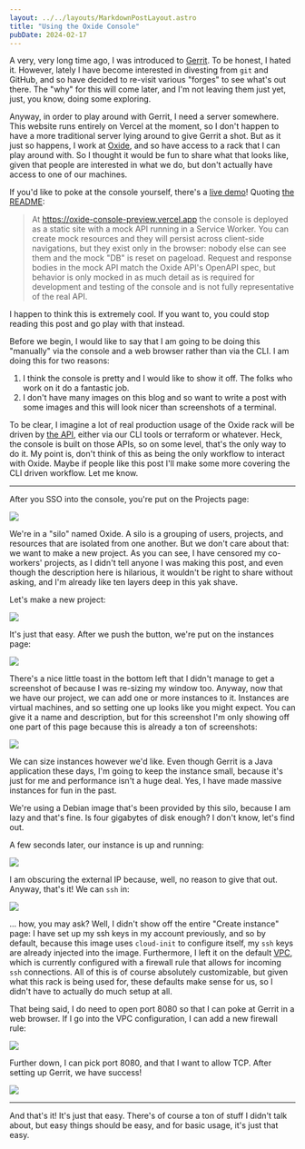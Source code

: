 ```yaml
---
layout: ../../layouts/MarkdownPostLayout.astro
title: "Using the Oxide Console"
pubDate: 2024-02-17
---
```


A very, very long time ago, I was introduced to [Gerrit][gerrit]. To be honest,
I hated it. However, lately I have become interested in divesting from
`git` and GitHub, and so have decided to re-visit various "forges" to see what's
out there. The "why" for this will come later, and I'm not leaving them just yet,
just, you know, doing some exploring.

Anyway, in order to play around with Gerrit, I need a server somewhere. This
website runs entirely on Vercel at the moment, so I don't happen to have a
more traditional server lying around to give Gerrit a shot. But as it just so
happens, I work at [Oxide][oxide], and so have access to a rack that I can play
around with. So I thought it would be fun to share what that looks like, given
that people are interested in what we do, but don't actually have access to
one of our machines. 

If you'd like to poke at the console yourself, there's a [live demo][live-demo]!
Quoting [the README][console-readme]:

> At https://oxide-console-preview.vercel.app the console is deployed as a
> static site with a mock API running in a Service Worker. You can create mock
> resources and they will persist across client-side navigations, but they exist
> only in the browser: nobody else can see them and the mock "DB" is reset on
> pageload. Request and response bodies in the mock API match the Oxide API's
> OpenAPI spec, but behavior is only mocked in as much detail as is required for
> development and testing of the console and is not fully representative of the
> real API.

I happen to think this is extremely cool. If you want to, you could stop reading
this post and go play with that instead.

Before we begin, I would like to say that I am going to be doing this "manually"
via the console and a web browser rather than via the CLI. I am doing this for
two reasons:

1. I think the console is pretty and I would like to show it off. The folks who
   work on it do a fantastic job.
2. I don't have many images on this blog and so want to write a post with some
   images and this will look nicer than screenshots of a terminal.

To be clear, I imagine a lot of real production usage of the Oxide rack will be
driven by [the API][oxide-api], either via our CLI tools or terraform or
whatever. Heck, the console is built on those APIs, so on some level, that's the
only way to do it. My point is, don't think of this as being the only workflow
to interact with Oxide. Maybe if people like this post I'll make some more
covering the CLI driven workflow. Let me know.

--------

After you SSO into the console, you're put on the Projects page:

<img src="../img/2024-02-17/projects.png">

We're in a "silo" named Oxide. A silo is a grouping of users, projects, and
resources that are isolated from one another. But we don't care about that:
we want to make a new project. As you can see, I have censored my co-workers'
projects, as I didn't tell anyone I was making this post, and even though
the description here is hilarious, it wouldn't be right to share without asking,
and I'm already like ten layers deep in this yak shave.

Let's make a new project:

<img src="../img/2024-02-17/new-project.png">

It's just that easy. After we push the button, we're put on the instances page:

<img src="../img/2024-02-17/instances.png">

There's a nice little toast in the bottom left that I didn't manage to get a
screenshot of because I was re-sizing my window too. Anyway, now that we have
our project, we can add one or more instances to it. Instances are virtual
machines, and so setting one up looks like you might expect. You can give it
a name and description, but for this screenshot I'm only showing off one part
of this page because this is already a ton of screenshots:

<img src="../img/2024-02-17/create-instance.png">

We can size instances however we'd like. Even though Gerrit is a Java
application these days, I'm going to keep the instance small, because it's just
for me and performance isn't a huge deal. Yes, I have made massive instances for
fun in the past.

We're using a Debian image that's been provided by this silo, because I am lazy
and that's fine. Is four gigabytes of disk enough? I don't know, let's find out.

A few seconds later, our instance is up and running:

<img src="../img/2024-02-17/instance.png">

I am obscuring the external IP because, well, no reason to give that out.
Anyway, that's it! We can `ssh` in:

<img src="../img/2024-02-17/login.png">

... how, you may ask? Well, I didn't show off the entire "Create instance" page:
I have set up my ssh keys in my account previously, and so by default, because
this image uses `cloud-init` to configure itself, my `ssh` keys are already
injected into the image. Furthermore, I left it on the default [VPC][vpc], which
is currently configured with a firewall rule that allows for incoming `ssh`
connections. All of this is of course absolutely customizable, but given what
this rack is being used for, these defaults make sense for us, so I didn't have
to actually do much setup at all.

That being said, I do need to open port 8080 so that I can poke at Gerrit in
a web browser. If I go into the VPC configuration, I can add a new firewall rule:

<img src="../img/2024-02-17/add-firewall-rule.png">

Further down, I can pick port 8080, and that I want to allow TCP. After setting
up Gerrit, we have success!

<img src="../img/2024-02-17/success.png">

------

And that's it! It's just that easy. There's of course a ton of stuff I didn't
talk about, but easy things should be easy, and for basic usage, it's just that
easy.

[gerrit]: https://en.wikipedia.org/wiki/Gerrit_(software)
[oxide]: https://oxide.computer/
[live-demo]: https://oxide-console-preview.vercel.app/
[console-readme]: https://github.com/oxidecomputer/console?tab=readme-ov-file#live-demo
[oxide-api]: https://docs.oxide.computer/guides/introduction#_overview
[vpc]: https://en.wikipedia.org/wiki/Virtual_private_cloud
